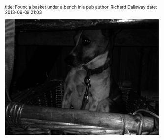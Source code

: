 
title: Found a basket under a bench in a pub
author: Richard Dallaway
date: 2013-09-09 21:03

<div><a href="/media/tp_IMG_20130909_210134.JPG"><img src="/media/tp_thumb_IMG_20130909_210134.JPG" width="500" height="375"/></a></div>


  
      